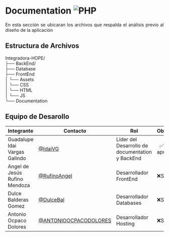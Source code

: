 # Documentation ![PHP](https://img.shields.io/badge/Markdown-000000?styke=for-the-bodge&logo=markdown&logoColor=white)

<p align = "justify">En esta sección se ubicaran los archivos que respalda el análisis previo al diseño de la aplicación</p>

## Estructura de Archivos
Integradora-HOPE/<br>
├── BackEnd/<br>
├── Database<br>
├── FrontEnd <br>
│ └── Assets<br>
│ └── CSS <br>
│ └── HTML <br>
│ └── JS <br>
└── Documentation <br>


## Equipo de Desarollo
| Integrante    | Contacto | Rol | Observaciones |
|----------------|--------|----------|---------------|
| Guadalupe Idai Vargas Galindo  |[@IdaiVG](https://github.com/IdaiVG)|    Líder del Desarrollo de documentation y BackEnd  |  ✅Revisado y aprobado  |
| Angel de Jesús Rufino Mendoza   |  [@RufinoAngel](https://github.com/RufinoAngel)      |Desarrollador FrontEnd|❌Sin revisión|
|Dulce Balderas Gomez|[@DulceBal](https://github.com/DulceBal)|Desarrollador Databases|❌Sin revisión|
|Antonio Ocpaco Dolores|[@ANTONIOOCPACODOLORES](https://github.com/ANTONIOOCPACODOLORES)|Desarrollador Hosting|❌Sin revisión|